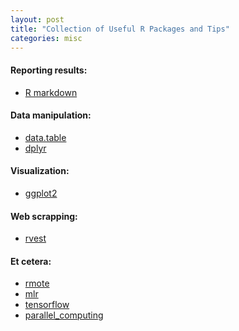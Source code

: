 ```yaml
---
layout: post
title: "Collection of Useful R Packages and Tips"
categories: misc
---
```


#### Reporting results:
* <a href="https://www.rstudio.com/wp-content/uploads/2016/03/rmarkdown-cheatsheet-2.0.pdf"> R markdown </a>

#### Data manipulation:
* <a href="https://s3.amazonaws.com/assets.datacamp.com/img/blog/data+table+cheat+sheet.pdf"> data.table </a>
* <a href="https://www.rstudio.com/wp-content/uploads/2015/02/data-wrangling-cheatsheet.pdf"> dplyr </a>

#### Visualization:
* <a href="https://www.rstudio.com/wp-content/uploads/2015/03/ggplot2-cheatsheet.pdf"> ggplot2 </a>

#### Web scrapping:
* <a href="https://cran.r-project.org/web/packages/rvest/rvest.pdf"> rvest </a>

#### Et cetera:
* <a href="http://ryanhafen.com/blog/rmote"> rmote </a>
* <a href="https://cran.r-project.org/web/packages/mlr/vignettes/mlr.html"> mlr </a>
* <a href="https://tensorflow.rstudio.com/"> tensorflow </a>
* <a href="https://www.r-bloggers.com/r-with-parallel-computing-from-user-perspectives/"> parallel_computing </a>
